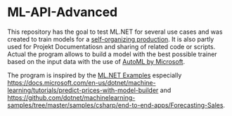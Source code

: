 # ML-API-Advanced
This repository has the goal to test ML.NET for several use cases and was created to train models for a [self-organizing production](https://github.com/Krockema/ng-erp-4.0). It is also partly used for Projekt Documentatiosn and sharing of related code or scripts.
Actual the program allows to build a model with the best possible trainer based on the input data with the use of [AutoML by Microsoft](https://docs.microsoft.com/en-us/azure/machine-learning/concept-automated-ml).


The program is inspired by the [ML.NET Examples](https://github.com/dotnet/machinelearning-samples) especially https://docs.microsoft.com/en-us/dotnet/machine-learning/tutorials/predict-prices-with-model-builder and https://github.com/dotnet/machinelearning-samples/tree/master/samples/csharp/end-to-end-apps/Forecasting-Sales.
